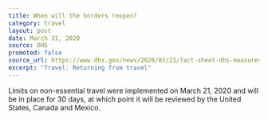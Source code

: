 ```yaml
---
title: When will the borders reopen?
category: travel
layout: post
date: March 31, 2020
source: DHS
promoted: false
source_url: https://www.dhs.gov/news/2020/03/23/fact-sheet-dhs-measures-border-limit-further-spread-coronavirus
excerpt: "Travel: Returning from travel"
---
```


Limits on non-essential travel were implemented on March 21, 2020 and will be in place for 30 days, at which point it will be reviewed by the United States, Canada and Mexico.